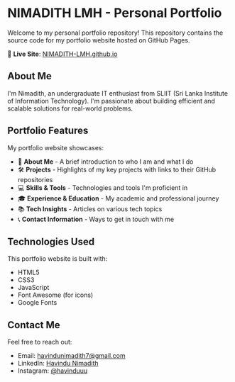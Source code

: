 # NIMADITH LMH - Personal Portfolio

Welcome to my personal portfolio repository! This repository contains the source code for my portfolio website hosted on GitHub Pages.

🔗 **Live Site**: [NIMADITH-LMH.github.io](https://nimadith-lmh.github.io/index.html)

## About Me

I'm Nimadith, an undergraduate IT enthusiast from SLIIT (Sri Lanka Institute of Information Technology). I'm passionate about building efficient and scalable solutions for real-world problems.

## Portfolio Features

My portfolio website showcases:

- 📝 **About Me** - A brief introduction to who I am and what I do
- 🛠️ **Projects** - Highlights of my key projects with links to their GitHub repositories
- 💻 **Skills & Tools** - Technologies and tools I'm proficient in
- 🎓 **Experience & Education** - My academic and professional journey
- 📚 **Tech Insights** - Articles on various tech topics
- 📞 **Contact Information** - Ways to get in touch with me

## Technologies Used

This portfolio website is built with:

- HTML5
- CSS3
- JavaScript
- Font Awesome (for icons)
- Google Fonts


## Contact Me

Feel free to reach out:
- Email: [havindunimadith7@gmail.com](mailto:havindunimadith7@gmail.com)
- LinkedIn: [Havindu Nimadith](https://www.linkedin.com/in/havindu-nimadith-065414310/)
- Instagram: [@havinduuu](https://www.instagram.com/havinduuu/profilecard/)


